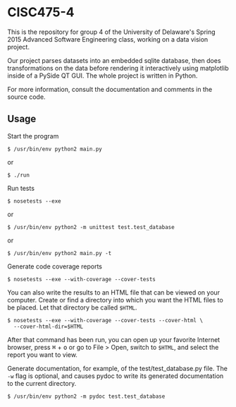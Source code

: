 # CISC475-4
This is the repository for group 4 of the University of Delaware's Spring 2015 
Advanced Software Engineering class, working on a data vision project.

Our project parses datasets into an embedded sqlite database, then does 
transformations on the data before rendering it interactively using matplotlib 
inside of a PySide QT GUI. The whole project is written in Python.

For more information, consult the documentation and comments in the source code.

## Usage

Start the program    
```
$ /usr/bin/env python2 main.py
```    
or    
```
$ ./run
```

Run tests    
```
$ nosetests --exe
```    
or    
```
$ /usr/bin/env python2 -m unittest test.test_database
```
or
```
$ /usr/bin/env python2 main.py -t
```

Generate code coverage reports    
```
$ nosetests --exe --with-coverage --cover-tests
```    
You can also write the results to an HTML file that can be viewed on your
computer. Create or find a directory into which you want the HTML files to be
placed. Let that directory be called `$HTML`.    
```
$ nosetests --exe --with-coverage --cover-tests --cover-html \
  --cover-html-dir=$HTML
```    
After that command has been run, you can open up your favorite Internet
browser, press <kbd>&#8984;</kbd> + <kbd>o</kbd> or go to File > Open, switch
to `$HTML`, and select the report you want to view.

Generate documentation, for example, of the test/test\_database.py file. The
`-w` flag is optional, and causes pydoc to write its generated documentation to
the current directory.
```
$ /usr/bin/env python2 -m pydoc test.test_database
```    

